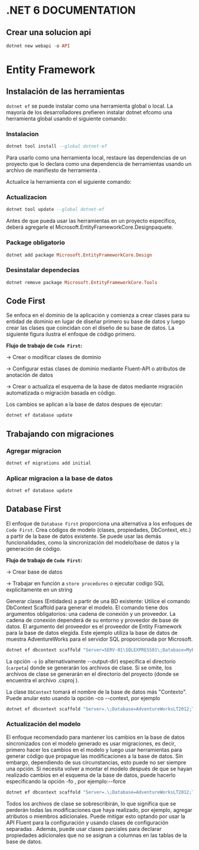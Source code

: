 # .NET 6 DOCUMENTATION

## Crear una solucion api

```hs
dotnet new webapi -o API
```

# Entity Framework
## Instalación de las herramientas
`dotnet ef` se puede instalar como una herramienta global o local. La mayoría de los desarrolladores prefieren instalar dotnet efcomo una herramienta global usando el siguiente comando:
### Instalacion

```hs
dotnet tool install --global dotnet-ef
```

Para usarlo como una herramienta local, restaure las dependencias de un proyecto que lo declara como una dependencia de herramientas usando un archivo de manifiesto de herramienta .

Actualice la herramienta con el siguiente comando:
### Actualizacion

```hs
dotnet tool update --global dotnet-ef
```

Antes de que pueda usar las herramientas en un proyecto específico, deberá agregarle el Microsoft.EntityFrameworkCore.Designpaquete.

### Package obligatorio
```hs
dotnet add package Microsoft.EntityFrameworkCore.Design
```

### Desinstalar dependecias
```hs
dotnet remove package Microsoft.EntityFrameworkCore.Tools
```
## Code First
Se enfoca en el dominio de la aplicación y comienza a crear clases para su entidad de dominio en lugar de diseñar primero su base de datos y luego crear las clases que coincidan con el diseño de su base de datos. La siguiente figura ilustra el enfoque de código primero.

**Flujo de trabajo de `Code First`:**

-> Crear o modificar clases de dominio 

-> Configurar estas clases de dominio mediante Fluent-API o atributos de anotación de datos

-> Crear o actualiza el esquema de la base de datos mediante migración automatizada o migración basada en código.

Los cambios se aplican a la base de datos despues de ejecutar:
```hs
dotnet ef database update
```

## Trabajando con migraciones
### Agregar migracion

```hs
dotnet ef migrations add initial
```

### Aplicar migracion a la base de datos
```hs
dotnet ef database update
```


## Database First
El enfoque de `Database First`  proporciona una alternativa a los enfoques de  `Code First`. Crea códigos de modelo (clases, propiedades, DbContext, etc.) a partir de la base de datos existente. Se puede usar las demás funcionalidades, como la sincronización del modelo/base de datos y la generación de código.

**Flujo de trabajo de `Code First`:**

-> Crear base de datos

-> Trabajar en función a `store procedures` o ejecutar codigo SQL explicitamente en un string


Generar clases (Entidades) a partir de una BD existente:
Utilice el comando DbContext Scaffold para generar el modelo. El comando tiene dos argumentos obligatorios: una cadena de conexión y un proveedor. La cadena de conexión dependerá de su entorno y proveedor de base de datos. El argumento del proveedor es el proveedor de Entity Framework para la base de datos elegida. Este ejemplo utiliza la base de datos de muestra AdventureWorks para el servidor SQL proporcionada por Microsoft.

```hs
dotnet ef dbcontext scaffold "Server=SERV-01\SQLEXPRESS01\;Database=MyFirstDatabase;Trusted_Connection=True;" Microsoft.EntityFrameworkCore.SqlServer -o Model
```
La opción `-o`  (o alternativamente --output-dir) especifica el directorio (`carpeta`) donde se generarán los archivos de clase. Si se omite, los archivos de clase se generarán en el directorio del proyecto (donde se encuentra el archivo .csproj ).

La clase `DbContext`  tomará el nombre de la base de datos más "Contexto". Puede anular esto usando la opción -co --context, por ejemplo

```hs
dotnet ef dbcontext scaffold "Server=.\;Database=AdventureWorksLT2012;Trusted_Connection=True;" Microsoft.EntityFrameworkCore.SqlServer -o Model -c "AdventureContext"
```

### Actualización del modelo
El enfoque recomendado para mantener los cambios en la base de datos sincronizados con el modelo generado es usar migraciones, es decir, primero hacer los cambios en el modelo y luego usar herramientas para generar código que propague las modificaciones a la base de datos. Sin embargo, dependiendo de sus circunstancias, esto puede no ser siempre una opción. Si necesita volver a montar el modelo después de que se hayan realizado cambios en el esquema de la base de datos, puede hacerlo especificando la opción -fo , por ejemplo:--force

```hs
dotnet ef dbcontext scaffold "Server=.\;Database=AdventureWorksLT2012;Trusted_Connection=True;" Microsoft.EntityFrameworkCore.SqlServer --force
```

Todos los archivos de clase se sobrescribirán, lo que significa que se perderán todas las modificaciones que haya realizado, por ejemplo, agregar atributos o miembros adicionales. Puede mitigar esto optando por usar la API Fluent para la configuración y usando clases de configuración separadas . Además, puede usar clases parciales para declarar propiedades adicionales que no se asignan a columnas en las tablas de la base de datos.